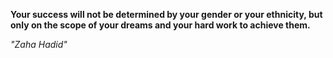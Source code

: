**Your success will not be determined by your gender or your ethnicity, but only on the scope of your dreams and your hard work to achieve them.**

*"Zaha Hadid"*